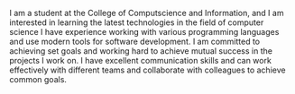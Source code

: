 I am a student at the College of Computscience and Information, and I am interested in learning the latest technologies in the field of computer science 
I have experience working with various programming languages and use modern tools for software development.
I am committed to achieving set goals and working hard to achieve mutual success in the projects I work on.
I have excellent communication skills and can work effectively with different teams and collaborate with colleagues to achieve common goals.
